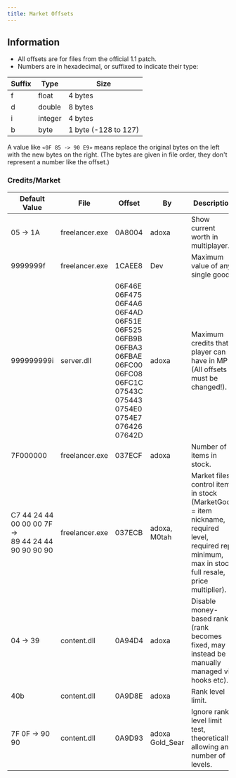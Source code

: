 ```yaml
---
title: Market Offsets
---
```


## Information

- All offsets are for files from the official 1.1 patch.
- Numbers are in hexadecimal, or suffixed to indicate their type:

| Suffix | Type    | Size                 |
| ------ | ------- | -------------------- |
| f      | float   | 4 bytes              |
| d      | double  | 8 bytes              |
| i      | integer | 4 bytes              |
| b      | byte    | 1 byte (-128 to 127) |

A value like `«0F 85 -> 90 E9»` means replace the original bytes on the left with the new bytes on the right. (The bytes are given in file order, they don't represent a number like the offset.)

### Credits/Market

| Default Value                                              | File           | Offset                                                                                                                                                                                            | By                  | Description                                                                                                                                           |
| ---------------------------------------------------------- | -------------- | ------------------------------------------------------------------------------------------------------------------------------------------------------------------------------------------------- | ------------------- | ----------------------------------------------------------------------------------------------------------------------------------------------------- |
| 05 -> 1A                                                   | freelancer.exe | 0A8004                                                                                                                                                                                            | adoxa               | Show current worth in multiplayer.                                                                                                                    |
| 9999999f                                                   | freelancer.exe | 1CAEE8                                                                                                                                                                                            | Dev                 | Maximum value of any single good.                                                                                                                     |
| 999999999i                                                 | server.dll     | 06F46E<br/>06F475<br/>06F4A6<br/>06F4AD<br/>06F51E<br/>06F525<br/>06FB9B<br/>06FBA3<br/>06FBAE<br/>06FC00<br/>06FC08<br/>06FC1C<br/>07543C<br/>075443<br/>0754E0<br/>0754E7<br/>076426<br/>07642D | adoxa               | Maximum credits that a player can have in MP (All offsets must be changed!).                                                                          |
| 7F000000                                                   | freelancer.exe | 037ECF                                                                                                                                                                                            | adoxa               | Number of items in stock.                                                                                                                             |
| C7 44 24 44 00 00 00 7F<br/>-><br/>89 44 24 44 90 90 90 90 | freelancer.exe | 037ECB                                                                                                                                                                                            | adoxa, M0tah        | Market files control items in stock (MarketGood = item nickname, required level, required rep, minimum, max in stock, full resale, price multiplier). |
| 04 -> 39                                                   | content.dll    | 0A94D4                                                                                                                                                                                            | adoxa               | Disable money-based rank (rank becomes fixed, may instead be manually managed via hooks etc).                                                         |
| 40b                                                        | content.dll    | 0A9D8E                                                                                                                                                                                            | adoxa               | Rank level limit.                                                                                                                                     |
| 7F 0F -> 90 90                                             | content.dll    | 0A9D93                                                                                                                                                                                            | adoxa<br/>Gold_Sear | Ignore rank level limit test, theoretically allowing any number of levels.                                                                            |
